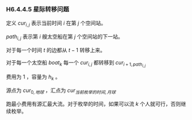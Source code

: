 ### H6.4.4.5 星际转移问题

定义 $cur_{i,j}$ 表示当前时间 $i$ 在第 $j$ 个空间站。

$path_{i,j}$ 表示第 $i$ 艘太空船在第 $j$ 个空间站的下一站。

对于每一个时间 $t$ 的边都从 $t-1$ 转移上来。

对于每一个太空船 $boat_k$ 每一个 $cur_{i,j}$ 都转移到 $cur_{i+1,path_{i,j}}$

费用为 $1$ ，容量为 $h_k$ 。

源点为 $cur_{0,地球}$  ，汇点为 $cur_{当前枚举的时间,月球}$

跑最小费用有源汇最大流。对于枚举的时间，如果可以流 $k$ 个人就可行，否则继续枚举。
